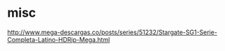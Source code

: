 # misc

http://www.mega-descargas.co/posts/series/51232/Stargate-SG1-Serie-Completa-Latino-HDRip-Mega.html
